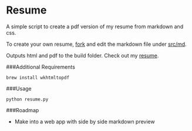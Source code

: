 Resume
======

A simple script to create a pdf version of my resume from markdown and css.

To create your own resume, [fork](https://github.com/johncadengo/Resume/fork) and edit the markdown file under [src/md](https://github.com/johncadengo/Resume/tree/master/src/md).

Outputs html and pdf to the build folder. Check out my [resume](https://github.com/johncadengo/Resume/raw/master/build/pdf/john-cadengo.pdf).

###Additional Requirements

`brew install wkhtmltopdf`

###Usage

`python resume.py`

###Roadmap

* Make into a web app with side by side markdown preview
